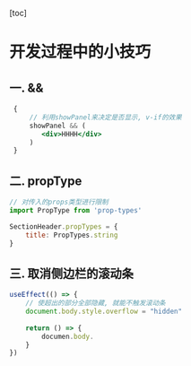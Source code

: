 [toc]

# 开发过程中的小技巧

## 一. &&

```jsx
 {
     // 利用showPanel来决定是否显示, v-if的效果
     showPanel && (
     	<div>HHHH</div>
     )
 }
```



## 二. propType

```jsx
// 对传入的props类型进行限制
import PropType from 'prop-types'

SectionHeader.propTypes = {
    title: PropTypes.string
}
```



## 三. 取消侧边栏的滚动条

```jsx
useEffect(() => {
    // 使超出的部分全部隐藏, 就能不触发滚动条
    document.body.style.overflow = "hidden"
    
    return () => {
        documen.body.
    }
})
```

